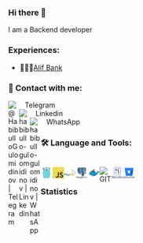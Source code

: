 ### Hi there 👋
I am a Backend developer

### Experiences:
- 👨🏻‍💻[Alif Bank](http://alif.tj)

### 📱 Contact with me:

[<img align="left" alt="@HabibulloGulomidinov | Telegram" width="22px" src="https://cdn.jsdelivr.net/npm/simple-icons@3.5.0/icons/telegram.svg" />](https://t.me/HabibulloGulomidinov) &nbsp;&nbsp; Telegram
<br />
[<img align="left" alt="habibullo-gulomidinov | Linkedin" width="22px" src="https://cdn.jsdelivr.net/npm/simple-icons@3.5.0/icons/linkedin.svg" />](https://www.linkedin.com/in/habibullo-gulomidinov-ba850a1b7) &nbsp;&nbsp; Linkedin
<br />
[<img align="left" alt="habibullo-gulomidinov | WhatsApp" width="22px" src="https://cdn.jsdelivr.net/npm/simple-icons@3.5.0/icons/whatsapp.svg" />](https://wa.me/992926421505)&nbsp;&nbsp; WhatsApp
<br /> 

### 🛠 Language and Tools:

<br />
<img align="left" alt="golang" width="24px" src="https://github.com/devicons/devicon/blob/master/icons/go/go-original.svg" />
<img align="left" alt="JS" width="24px" src="https://github.com/devicons/devicon/blob/master/icons/javascript/javascript-original.svg" />
<img align="left" alt="mysql" width="24px" src="https://github.com/devicons/devicon/blob/master/icons/mysql/mysql-original-wordmark.svg"/>
<img align="left" alt="postgresql" width="24px" src="https://github.com/devicons/devicon/blob/master/icons/postgresql/postgresql-original-wordmark.svg"/>
<img align="left" alt="docker" width="24px" src="https://github.com/devicons/devicon/blob/master/icons/docker/docker-original.svg" />
<img align="left" alt="GIT" width="24px" src="https://upload.wikimedia.org/wikipedia/commons/thumb/3/3f/Git_icon.svg/1024px-Git_icon.svg.png"/>
<img align="left" alt="heroku" width="24px" src="https://github.com/devicons/devicon/blob/master/icons/heroku/heroku-original-wordmark.svg"/>
<img align="left" alt="bitbucket" width="24px" src="https://github.com/devicons/devicon/blob/master/icons/bitbucket/bitbucket-original-wordmark.svg"/>

<br />

### Statistics

<!-- ![Github stats](https://github-readme-stats.vercel.app/api?username=Habibullo-1999&count_private=true&title_color=007AFF&bg_color=25262B&icon_color=007AFF&show_icons=true&text_color=FFFFFF&include_all_commits=true) -->
